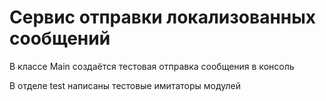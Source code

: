 # Сервис отправки локализованных сообщений

В классе Main создаётся тестовая отправка сообщения в консоль

В отделе test написаны тестовые имитаторы модулей